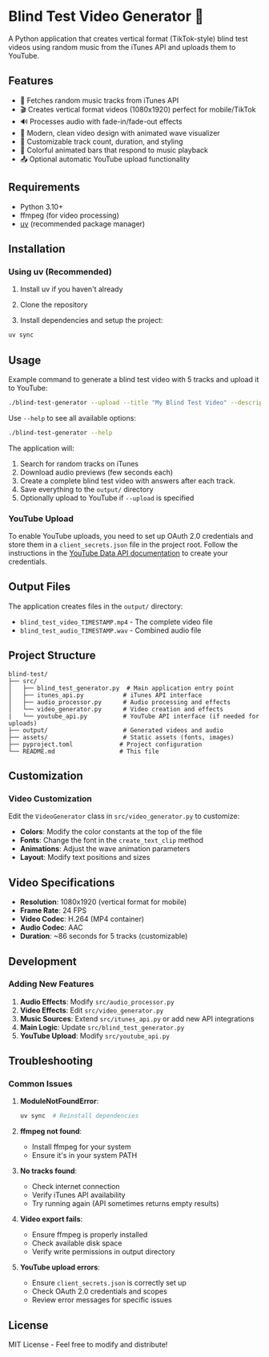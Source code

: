# Blind Test Video Generator 🎵

A Python application that creates vertical format (TikTok-style) blind test videos using random music from the iTunes API and uploads them to YouTube.

## Features

- 🎵 Fetches random music tracks from iTunes API
- 🎬 Creates vertical format videos (1080x1920) perfect for mobile/TikTok
- 🔊 Processes audio with fade-in/fade-out effects
- 📱 Modern, clean video design with animated wave visualizer
- 🎯 Customizable track count, duration, and styling
- 🎨 Colorful animated bars that respond to music playback
- 📤 Optional automatic YouTube upload functionality

## Requirements

- Python 3.10+
- ffmpeg (for video processing)
- [uv](https://docs.astral.sh/uv/) (recommended package manager)

## Installation

### Using uv (Recommended)

1. Install uv if you haven't already

2. Clone the repository

3. Install dependencies and setup the project:
```bash
uv sync
```
## Usage

Example command to generate a blind test video with 5 tracks and upload it to YouTube:
```bash
./blind-test-generator --upload --title "My Blind Test Video" --description "Can you guess the songs?" --num-tracks 5 --outro-duration 1
```
Use `--help` to see all available options:
```bash
./blind-test-generator --help
```

The application will:
1. Search for random tracks on iTunes
2. Download audio previews (few seconds each)
3. Create a complete blind test video with answers after each track.
4. Save everything to the `output/` directory
5. Optionally upload to YouTube if `--upload` is specified

### YouTube Upload
To enable YouTube uploads, you need to set up OAuth 2.0 credentials and store them in a `client_secrets.json` file in the project root. Follow the instructions in the [YouTube Data API documentation](https://developers.google.com/youtube/v3/getting-started) to create your credentials.


## Output Files

The application creates files in the `output/` directory:
- `blind_test_video_TIMESTAMP.mp4` - The complete video file
- `blind_test_audio_TIMESTAMP.wav` - Combined audio file


## Project Structure

```
blind-test/
├── src/
│   ├── blind_test_generator.py  # Main application entry point
│   ├── itunes_api.py           # iTunes API interface
│   ├── audio_processor.py      # Audio processing and effects
│   └── video_generator.py      # Video creation and effects
|   └── youtube_api.py          # YouTube API interface (if needed for uploads)
├── output/                     # Generated videos and audio
├── assets/                     # Static assets (fonts, images)
├── pyproject.toml             # Project configuration
└── README.md                  # This file
```
   
## Customization

### Video Customization

Edit the `VideoGenerator` class in `src/video_generator.py` to customize:
- **Colors**: Modify the color constants at the top of the file
- **Fonts**: Change the font in the `create_text_clip` method
- **Animations**: Adjust the wave animation parameters
- **Layout**: Modify text positions and sizes

## Video Specifications

- **Resolution**: 1080x1920 (vertical format for mobile)
- **Frame Rate**: 24 FPS
- **Video Codec**: H.264 (MP4 container)
- **Audio Codec**: AAC
- **Duration**: ~86 seconds for 5 tracks (customizable)

## Development


### Adding New Features

1. **Audio Effects**: Modify `src/audio_processor.py`
2. **Video Effects**: Edit `src/video_generator.py`
3. **Music Sources**: Extend `src/itunes_api.py` or add new API integrations
4. **Main Logic**: Update `src/blind_test_generator.py`
5. **YouTube Upload**: Modify `src/youtube_api.py`

## Troubleshooting

### Common Issues

1. **ModuleNotFoundError**: 
   ```bash
   uv sync  # Reinstall dependencies
   ```

2. **ffmpeg not found**: 
   - Install ffmpeg for your system
   - Ensure it's in your system PATH

3. **No tracks found**: 
   - Check internet connection
   - Verify iTunes API availability
   - Try running again (API sometimes returns empty results)

4. **Video export fails**: 
   - Ensure ffmpeg is properly installed
   - Check available disk space
   - Verify write permissions in output directory

5. **YouTube upload errors**: 
   - Ensure `client_secrets.json` is correctly set up
   - Check OAuth 2.0 credentials and scopes
   - Review error messages for specific issues


## License

MIT License - Feel free to modify and distribute!
